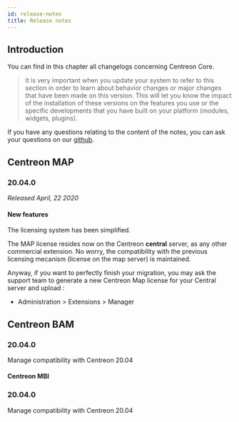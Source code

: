 ```yaml
---
id: release-notes
title: Release notes
---
```


## Introduction

You can find in this chapter all changelogs concerning Centreon Core.

> It is very important when you update your system to refer to this section in
> order to learn about behavior changes or major changes that have been made on
> this version. This will let you know the impact of the installation of these
> versions on the features you use or the specific developments that you have
> built on your platform (modules, widgets, plugins).

If you have any questions relating to the content of the notes, you can ask your
questions on our [github](https://github.com/centreon/centreon).


## Centreon MAP

### 20.04.0

*Released April, 22  2020*

#### New features

The licensing system has been simplified.

The MAP license resides now on the Centreon **central** server, as any other
commercial extension. No worry, the compatibility with the previous licensing
mecanism (license on the map server) is maintained.

Anyway, if you want to perfectly finish your migration, you may ask the support
team to generate a new Centreon Map license for your Central server and upload :

  - Administration > Extensions > Manager

## Centreon BAM

### 20.04.0

Manage compatibility with Centreon 20.04

#### Centreon MBI 

### 20.04.0

Manage compatibility with Centreon 20.04